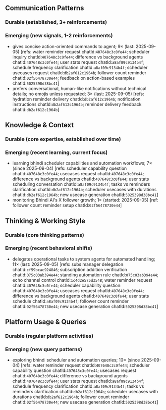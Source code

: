 ## Communication Patterns
### Durable (established, 3+ reinforcements)

### Emerging (new signals, 1-2 reinforcements)
- gives concise action-oriented commands to agent; 9× (last: 2025-09-05) [refs: water reminder request chatId:`407648c3c0fe44`; scheduler inquiry chatId:`407648c3c0fe44`; difference vs background agents chatId:`407648c3c0fe44`; user stats request chatId:`a8af09c9134b4f`; schedule frequency clarification chatId:`a8af09c9134b4f`; scheduler usecases request chatId:`db2af612c1964b`; follower count reminder chatId:`02f56478730e44`; feedback on action-based examples chatId:`5025398d38bc41`]
- prefers conversational, human-like notifications without technical details; no emojis unless requested; 3× (last: 2025-09-05) [refs: hydration reminder delivery chatId:`db2af612c1964b`; notification instructions chatId:`db2af612c1964b`; reminder delivery feedback chatId:`db2af612c1964b`]

## Knowledge & Context
### Durable (core expertise, established over time)

### Emerging (recent learning, current focus)  
- learning bhindi scheduler capabilities and automation workflows; 7× (since 2025-09-04) [refs: scheduler capability question chatId:`407648c3c0fe44`; usecases request chatId:`407648c3c0fe44`; difference vs background agents chatId:`407648c3c0fe44`; user stats scheduling conversation chatId:`a8af09c9134b4f`; tasks vs reminders clarification chatId:`db2af612c1964b`; scheduler usecases with durations chatId:`db2af612c1964b`; new usecase generation chatId:`5025398d38bc41`]
- monitoring Bhindi AI's X follower growth; 1× (started: 2025-09-05) [ref: follower count reminder setup chatId:`02f56478730e44`]

## Thinking & Working Style
### Durable (core thinking patterns)

### Emerging (recent behavioral shifts)
- delegates operational tasks to system agents for automated handling; 11× (last: 2025-09-05) [refs: subs manager delegation chatId:`cf59bcae924846`; subscription addition verification chatId:`075c03ab394e44`; standing automation rule chatId:`075c03ab394e44`; echo channel control chatId:`1c4d2e575d3548`; water reminder request chatId:`407648c3c0fe44`; scheduler capability question chatId:`407648c3c0fe44`; usecases request chatId:`407648c3c0fe44`; difference vs background agents chatId:`407648c3c0fe44`; user stats schedule chatId:`a8af09c9134b4f`; follower count reminder chatId:`02f56478730e44`; new usecase generation chatId:`5025398d38bc41`]

## Platform Usage & Queries
### Durable (regular platform activities)

### Emerging (new query patterns)
- exploring bhindi scheduler and automation queries; 10× (since 2025-09-04) [refs: water reminder request chatId:`407648c3c0fe44`; scheduler capability question chatId:`407648c3c0fe44`; usecases request chatId:`407648c3c0fe44`; difference vs background agents chatId:`407648c3c0fe44`; user stats request chatId:`a8af09c9134b4f`; schedule frequency clarification chatId:`a8af09c9134b4f`; tasks vs reminders clarification chatId:`db2af612c1964b`; scheduler usecases with durations chatId:`db2af612c1964b`; follower count reminder chatId:`02f56478730e44`; new usecase generation chatId:`5025398d38bc41`]
